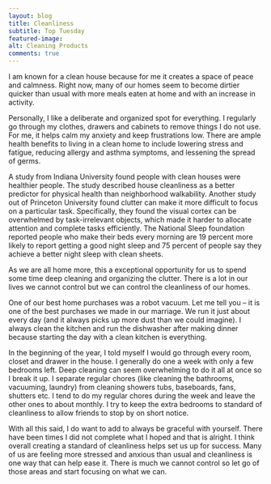 ```yaml
---
layout: blog
title: Cleanliness
subtitle: Top Tuesday
featured-image: 
alt: Cleaning Products
comments: true
---
```

I am known for a clean house because for me it creates a space of peace and calmness. Right now, many of our homes seem to become dirtier quicker than usual with more meals eaten at home and with an increase in activity.

Personally, I like a deliberate and organized spot for everything. I regularly go through my clothes, drawers and cabinets to remove things I do not use. For me, it helps calm my anxiety and keep frustrations low. There are ample health benefits to living in a clean home to include lowering stress and fatigue, reducing allergy and asthma symptoms, and lessening the spread of germs.

A study from Indiana University found people with clean houses were healthier people. The study described house cleanliness as a better predictor for physical health than neighborhood walkability. Another study out of Princeton University found clutter can make it more difficult to focus on a particular task. Specifically, they found the visual cortex can be overwhelmed by task-irrelevant objects, which made it harder to allocate attention and complete tasks efficiently. The National Sleep foundation reported people who make their beds every morning are 19 percent more likely to report getting a good night sleep and 75 percent of people say they achieve a better night sleep with clean sheets.

As we are all home more, this a exceptional opportunity for us to spend some time deep cleaning and organizing the clutter. There is a lot in our lives we cannot control but we can control the cleanliness of our homes.

One of our best home purchases was a robot vacuum. Let me tell you – it is one of the best purchases we made in our marriage. We run it just about every day (and it always picks up more dust than we could imagine). I always clean the kitchen and run the dishwasher after making dinner because starting the day with a clean kitchen is everything.

In the beginning of the year, I told myself I would go through every room, closet and drawer in the house. I generally do one a week with only a few bedrooms left. Deep cleaning can seem overwhelming to do it all at once so I break it up. I separate regular chores (like cleaning the bathrooms, vacuuming, laundry) from cleaning showers tubs, baseboards, fans, shutters etc. I tend to do my regular chores during the week and leave the other ones to about monthly. I try to keep the extra bedrooms to standard of cleanliness to allow friends to stop by on short notice.

With all this said, I do want to add to always be graceful with yourself. There have been times I did not complete what I hoped and that is alright. I think overall creating a standard of cleanliness helps set us up for success. Many of us are feeling more stressed and anxious than usual and cleanliness is one way that can help ease it. There is much we cannot control so let go of those areas and start focusing on what we can.
